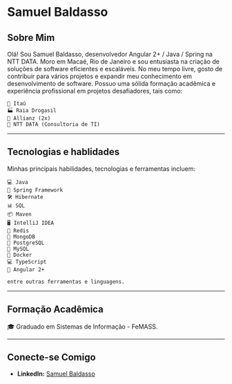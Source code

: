 # Samuel Baldasso

## Sobre Mim
Olá! Sou Samuel Baldasso, desenvolvedor Angular 2+ / Java / Spring na NTT DATA. Moro em Macaé, Rio de Janeiro e sou entusiasta na criação de soluções de software eficientes e escaláveis. No meu tempo livre, gosto de contribuir para vários projetos e expandir meu conhecimento em desenvolvimento de software. Possuo uma sólida formação acadêmica e experiência profissional em projetos desafiadores, tais como: 

    🏦 Itaú
    🏭 Raia Drogasil
    🏢 Allianz (2x)
    💼 NTT DATA (Consultoria de TI)

---

## Tecnologias e hablidades

Minhas principais habilidades, tecnologias e ferramentas incluem:

    💻 Java
    💼 Spring Framework
    🛠️ Hibernate
    📊 SQL
    📦 Maven
    🖥️ IntelliJ IDEA
    💾 Redis
    🍃 MongoDB
    🐘 PostgreSQL
    🐬 MySQL
    🐳 Docker
    💻 TypeScript
    💼 Angular 2+
    
    entre outras ferramentas e linguagens.

---

## Formação Acadêmica

🎓 Graduado em Sistemas de Informação - FeMASS.

---

## Conecte-se Comigo

- **LinkedIn:** [Samuel Baldasso](https://www.linkedin.com/in/samuel-baldasso-91903b141/)
